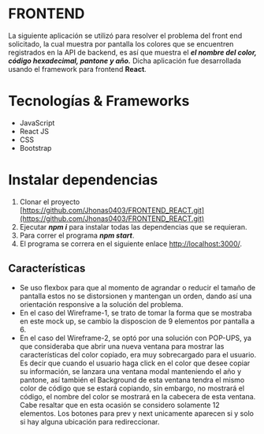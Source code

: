 # FRONTEND
La siguiente aplicación se utilizó para resolver el problema del front end solicitado, la cual muestra por pantalla los colores que se encuentren registrados en la API de backend, es así que muestra el **_el nombre del color, código hexadecimal, pantone y año._** Dicha aplicación fue desarrollada usando el framework para frontend **React**.
# Tecnologías & Frameworks
- JavaScript
- React JS
- CSS
- Bootstrap

# Instalar dependencias
1. Clonar el proyecto [https://github.com/Jhonas0403/FRONTEND_REACT.git](https://github.com/Jhonas0403/FRONTEND_REACT.git)
2. Ejecutar **_npm i_** para instalar todas las dependencias que se requieran.
3. Para correr el programa **_npm start_**.
4. El programa se correra en el siguiente enlace [http://localhost:3000/](http://localhost:3000/).

## Características
- Se uso flexbox para que al momento de agrandar o reducir el tamaño de pantalla estos no se distorsionen y mantengan un orden, dando así una orientación responsive a la solución del problema.
- En el caso del Wireframe-1, se trato de tomar la forma que se mostraba en este mock up, se cambio la disposcion de 9 elementos por pantalla a 6.
- En el caso del Wireframe-2, se optó por una solución con POP-UPS, ya que consideraba que abrir una nueva ventana para mostrar las características del color copiado, era muy sobrecargado para el usuario. Es decir que cuando el usuario haga click en el color que desee copiar su información, se lanzara una ventana modal manteniendo el año y pantone, así también el Background de esta ventana tendra el mismo color de código que se estará copiando, sin embargo, no mostrará el código, el nombre del color se mostrará en la cabecera de esta ventana. Cabe resaltar que en esta ocasión se considero solamente 12 elementos. Los botones para prev y next unicamente aparecen si y solo si hay alguna ubicación para redireccionar.